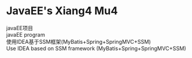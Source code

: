 # JavaEE's Xiang4 Mu4
javaEE项目  <br>
javaEE program  <br>
使用IDEA基于SSM框架(MyBatis+Spring+SpringMVC+SSM)  <br>
Use IDEA based on SSM framework (MyBatis+Spring+SpringMVC+SSM)  <br>
